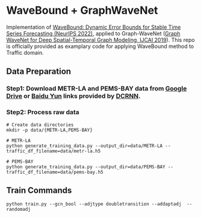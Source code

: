 # WaveBound + GraphWaveNet

Implementation of [WaveBound: Dynamic Error Bounds for Stable Time Series Forecasting (NeurIPS 2022)](https://arxiv.org/abs/2210.14303), applied to  Graph-WaveNet ([Graph WaveNet for Deep Spatial-Temporal Graph Modeling, IJCAI 2019](https://arxiv.org/abs/1906.00121)). This repo is officially provided as examplary code for applying WaveBound method to Traffic domain.

## Data Preparation

### Step1: Download METR-LA and PEMS-BAY data from [Google Drive](https://drive.google.com/open?id=10FOTa6HXPqX8Pf5WRoRwcFnW9BrNZEIX) or [Baidu Yun](https://pan.baidu.com/s/14Yy9isAIZYdU__OYEQGa_g) links provided by [DCRNN](https://github.com/liyaguang/DCRNN).

### Step2: Process raw data 
```
# Create data directories
mkdir -p data/{METR-LA,PEMS-BAY}

# METR-LA
python generate_training_data.py --output_dir=data/METR-LA --traffic_df_filename=data/metr-la.h5

# PEMS-BAY
python generate_training_data.py --output_dir=data/PEMS-BAY --traffic_df_filename=data/pems-bay.h5

```
## Train Commands
```
python train.py --gcn_bool --adjtype doubletransition --addaptadj  --randomadj
```
